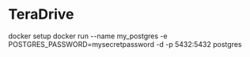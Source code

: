 # TeraDrive

docker setup
docker run --name my_postgres -e POSTGRES_PASSWORD=mysecretpassword -d -p 5432:5432 postgres
